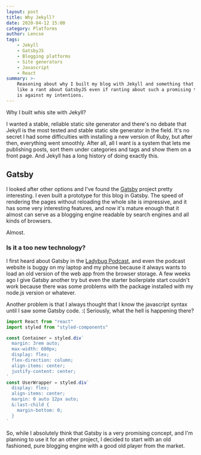 ```yaml
---
layout: post
title: Why Jekyll?
date: 2020-04-12 15:00
category: Platforms
author: Lencse
tags:
    - Jekyll
    - GatsbyJS
    - Blogging platforms
    - Site generators
    - Javascript
    - React
summary: >-
    Reasoning about why I built my blog with Jekyll and something that looks
    like a rant about GatsbyJS even if ranting about such a promising technology
    is against my intentions.
---
```


Why I built whis site with Jekyll?

I wanted a stable, reliable static site generator and there's no debate that Jekyll is the most tested and stable static site generator in the field. It's no secret I had some difficulties with installing a new version of Ruby, but after then, everything went smoothly. After all, all I want is a system that lets me publishing posts, sort them under categories and tags and show them on a front page. And Jekyll has a long history of doing exactly this.

## Gatsby

I looked after other options and I've found the [Gatsby](https://www.gatsbyjs.org/) project pretty interesting. I even built a prototype for this blog in Gatsby. The speed of rendering the pages without reloading the whole site is impressive, and it has some very interesting features, and now it's mature enough that it almost can serve as a blogging engine readable by search engines and all kinds of browsers.

Almost.

### Is it a too new technology?

I first heard about Gatsby in the [Ladybug Podcast](https://ladybug.dev/), and even the podcast website is buggy on my laptop and my phone because it always wants to load an old version of the web app from the browser storage. A few weeks ago I give Gatsby another try but even the starter boilerplate start couldn't work because there was some problems with the package installed with my node.js version or whatever.

Another problem is that I always thought that I know the javascript syntax until I saw some Gatsby code. :( Seriously, what the hell is happening there?

```jsx
import React from "react"
import styled from "styled-components"

const Container = styled.div`
  margin: 3rem auto;
  max-width: 600px;
  display: flex;
  flex-direction: column;
  align-items: center;
  justify-content: center;
`
const UserWrapper = styled.div`
  display: flex;
  align-items: center;
  margin: 0 auto 12px auto;
  &:last-child {
    margin-bottom: 0;
  }
`
```

So, while I absolutely think that Gatsby is a very promising concept, and I'm planning to use it for an other project, I decided to start with an old fashioned, pure blogging engine with a good old player from the market.